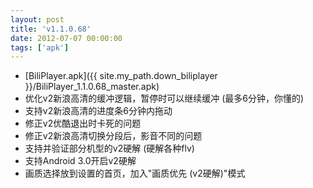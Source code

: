 ```yaml
---
layout: post
title: 'v1.1.0.68'
date: 2012-07-07 00:00:00
tags: ['apk']
---
```

- [BiliPlayer.apk]({{ site.my_path.down_biliplayer }}/BiliPlayer_1.1.0.68_master.apk)
- 优化v2新浪高清的缓冲逻辑，暂停时可以继续缓冲 (最多6分钟，你懂的)
- 支持v2新浪高清的进度条6分钟内拖动
- 修正v2优酷退出时卡死的问题
- 修正v2新浪高清切换分段后，影音不同的问题
- 支持并验证部分机型的v2硬解 (硬解各种flv)
- 支持Android 3.0开启v2硬解
- 画质选择放到设置的首页，加入"画质优先 (v2硬解)"模式
